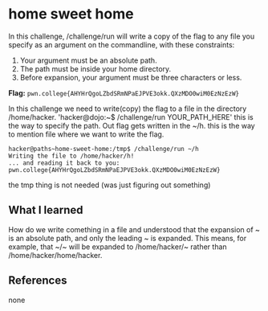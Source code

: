 # home sweet home

In this challenge, /challenge/run will write a copy of the flag to any file you specify as an argument on the commandline, with these constraints:  
1. Your argument must be an absolute path.
2. The path must be inside your home directory.
3. Before expansion, your argument must be three characters or less. 

**Flag:** `pwn.college{AHYHrQgoLZbdSRmNPaEJPVE3okk.QXzMDO0wiM0EzNzEzW}`

In this challenge we need to write(copy) the flag to a file in the directory /home/hacker. 
'hacker@dojo:~$ /challenge/run YOUR_PATH_HERE' this is the way to specify the path. Out flag gets written in the ~/h. this is the way to mention file where we want to write the flag.      

```
hacker@paths~home-sweet-home:/tmp$ /challenge/run ~/h
Writing the file to /home/hacker/h!
... and reading it back to you:
pwn.college{AHYHrQgoLZbdSRmNPaEJPVE3okk.QXzMDO0wiM0EzNzEzW}
```
the tmp thing is not needed (was just figuring out something) 

## What I learned

How do we write comething in a file and understood that the expansion of ~ is an absolute path, and only the leading ~ is expanded. This means, for example, that ~/~ will be expanded to /home/hacker/~ rather than /home/hacker/home/hacker.

## References
none